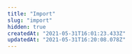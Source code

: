 ```yaml
---
title: "Import"
slug: "import"
hidden: true
createdAt: "2021-05-31T16:01:23.433Z"
updatedAt: "2021-05-31T16:20:08.078Z"
---
```

